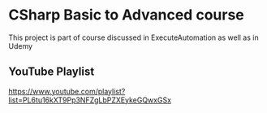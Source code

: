 # CSharp Basic to Advanced course
This project is part of course discussed in ExecuteAutomation as well as in Udemy

## YouTube Playlist
https://www.youtube.com/playlist?list=PL6tu16kXT9Pp3NFZgLbPZXEykeGQwxGSx



